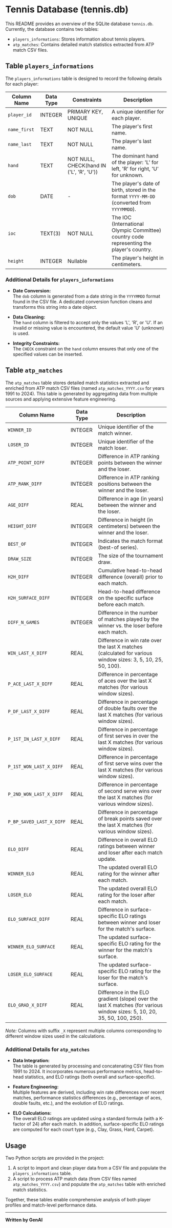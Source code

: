 # Tennis Database (tennis.db)

This README provides an overview of the SQLite database `tennis.db`. Currently, the database contains two tables:
- `players_informations`: Stores information about tennis players.
- `atp_matches`: Contains detailed match statistics extracted from ATP match CSV files.

## Table `players_informations`

The `players_informations` table is designed to record the following details for each player:

| **Column Name** | **Data Type** | **Constraints**                           | **Description**                                                           |
|-----------------|---------------|-------------------------------------------|---------------------------------------------------------------------------|
| `player_id`     | INTEGER       | PRIMARY KEY, UNIQUE                       | A unique identifier for each player.                                      |
| `name_first`    | TEXT          | NOT NULL                                  | The player's first name.                                                  |
| `name_last`     | TEXT          | NOT NULL                                  | The player's last name.                                                   |
| `hand`          | TEXT          | NOT NULL, CHECK(hand IN ('L', 'R', 'U'))    | The dominant hand of the player: 'L' for left, 'R' for right, 'U' for unknown. |
| `dob`           | DATE          | -                                         | The player's date of birth, stored in the format `YYYY-MM-DD` (converted from `YYYYMMDD`). |
| `ioc`           | TEXT(3)       | NOT NULL                                  | The IOC (International Olympic Committee) country code representing the player's country. |
| `height`        | INTEGER       | Nullable                                  | The player's height in centimeters.                                       |

### Additional Details for `players_informations`

- **Date Conversion:**  
  The `dob` column is generated from a date string in the `YYYYMMDD` format found in the CSV file. A dedicated conversion function cleans and transforms this string into a date object.

- **Data Cleaning:**  
  The `hand` column is filtered to accept only the values 'L', 'R', or 'U'. If an invalid or missing value is encountered, the default value 'U' (unknown) is used.

- **Integrity Constraints:**  
  The `CHECK` constraint on the `hand` column ensures that only one of the specified values can be inserted.

## Table `atp_matches`

The `atp_matches` table stores detailed match statistics extracted and enriched from ATP match CSV files (named `atp_matches_YYYY.csv` for years 1991 to 2024). This table is generated by aggregating data from multiple sources and applying extensive feature engineering.

| **Column Name**            | **Data Type** | **Description**                                                                         |
|----------------------------|---------------|-----------------------------------------------------------------------------------------|
| `WINNER_ID`                | INTEGER       | Unique identifier of the match winner.                                                 |
| `LOSER_ID`                 | INTEGER       | Unique identifier of the match loser.                                                  |
| `ATP_POINT_DIFF`           | INTEGER       | Difference in ATP ranking points between the winner and the loser.                       |
| `ATP_RANK_DIFF`            | INTEGER       | Difference in ATP ranking positions between the winner and the loser.                    |
| `AGE_DIFF`                 | REAL          | Difference in age (in years) between the winner and the loser.                           |
| `HEIGHT_DIFF`              | INTEGER       | Difference in height (in centimeters) between the winner and the loser.                  |
| `BEST_OF`                  | INTEGER       | Indicates the match format (best-of series).                                             |
| `DRAW_SIZE`                | INTEGER       | The size of the tournament draw.                                                        |
| `H2H_DIFF`                 | INTEGER       | Cumulative head-to-head difference (overall) prior to each match.                        |
| `H2H_SURFACE_DIFF`         | INTEGER       | Head-to-head difference on the specific surface before each match.                       |
| `DIFF_N_GAMES`             | INTEGER       | Difference in the number of matches played by the winner vs. the loser before each match.  |
| `WIN_LAST_X_DIFF`          | REAL          | Difference in win rate over the last X matches (calculated for various window sizes: 3, 5, 10, 25, 50, 100). |
| `P_ACE_LAST_X_DIFF`        | REAL          | Difference in percentage of aces over the last X matches (for various window sizes).       |
| `P_DF_LAST_X_DIFF`         | REAL          | Difference in percentage of double faults over the last X matches (for various window sizes).|
| `P_1ST_IN_LAST_X_DIFF`     | REAL          | Difference in percentage of first serves in over the last X matches (for various window sizes).|
| `P_1ST_WON_LAST_X_DIFF`    | REAL          | Difference in percentage of first serve wins over the last X matches (for various window sizes).|
| `P_2ND_WON_LAST_X_DIFF`    | REAL          | Difference in percentage of second serve wins over the last X matches (for various window sizes).|
| `P_BP_SAVED_LAST_X_DIFF`   | REAL          | Difference in percentage of break points saved over the last X matches (for various window sizes).|
| `ELO_DIFF`                 | REAL          | Difference in overall ELO ratings between winner and loser after each match update.       |
| `WINNER_ELO`               | REAL          | The updated overall ELO rating for the winner after each match.                           |
| `LOSER_ELO`                | REAL          | The updated overall ELO rating for the loser after each match.                            |
| `ELO_SURFACE_DIFF`         | REAL          | Difference in surface-specific ELO ratings between winner and loser for the match's surface.|
| `WINNER_ELO_SURFACE`       | REAL          | The updated surface-specific ELO rating for the winner for the match's surface.           |
| `LOSER_ELO_SURFACE`        | REAL          | The updated surface-specific ELO rating for the loser for the match's surface.            |
| `ELO_GRAD_X_DIFF`          | REAL          | Difference in the ELO gradient (slope) over the last X matches (for various window sizes: 5, 10, 20, 35, 50, 100, 250). |

*Note:* Columns with suffix `_X` represent multiple columns corresponding to different window sizes used in the calculations.

### Additional Details for `atp_matches`

- **Data Integration:**  
  The table is generated by processing and concatenating CSV files from 1991 to 2024. It incorporates numerous performance metrics, head-to-head statistics, and ELO ratings (both overall and surface-specific).

- **Feature Engineering:**  
  Multiple features are derived, including win rate differences over recent matches, performance statistics differences (e.g., percentage of aces, double faults, etc.), and the evolution of ELO ratings.

- **ELO Calculations:**  
  The overall ELO ratings are updated using a standard formula (with a K-factor of 24) after each match. In addition, surface-specific ELO ratings are computed for each court type (e.g., Clay, Grass, Hard, Carpet).

## Usage

Two Python scripts are provided in the project:
1. A script to import and clean player data from a CSV file and populate the `players_informations` table.
2. A script to process ATP match data (from CSV files named `atp_matches_YYYY.csv`) and populate the `atp_matches` table with enriched match statistics.

Together, these tables enable comprehensive analysis of both player profiles and match-level performance data.

---

**Written by GenAI**
